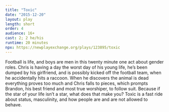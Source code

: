 ```yaml
---
title: "Toxic"
date: "2015-12-20"
layout: play
length: short
order: 4
audience: 16+
cast: 2; 2 he/his
runtime: 20 minutes
npx: https://newplayexchange.org/plays/123895/toxic
---
```


 Football is life, and boys are men in this twenty minute one act about gender roles. Chris is having a day the worst day of his young life, he’s been dumped by his girlfriend, and is possibly kicked off the football team, when he accidentally hits a raccoon. When he discovers the animal is dead everything proves too much and Chris falls to pieces, which prompts Brandon, his best friend and most true worshiper, to follow suit. Because if the star of your life isn’t a star, what does that make you? Toxic is a fast ride about status, masculinity, and how people are and are not allowed to behave.
